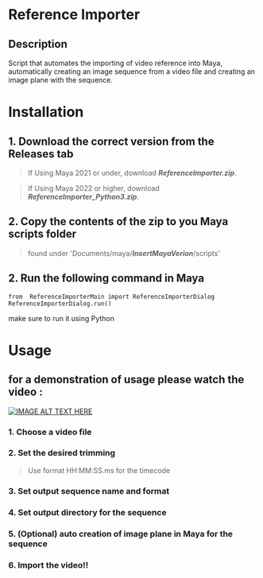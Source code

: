 # Reference Importer
## Description
Script that automates the importing of video reference into Maya, automatically creating an image sequence from a video file and creating an image plane with the sequence.
# Installation
## 1. Download the correct version from the Releases tab
>If Using Maya 2021 or under, download ***ReferenceImporter.zip***.

>If Using Maya 2022 or higher, download ***ReferenceImporter_Python3.zip***.
## 2. Copy the contents of the zip to you Maya scripts folder
>found under 'Documents/maya/***InsertMayaVerion***/scripts'
## 2. Run the following command in Maya
    from  ReferenceImporterMain import ReferenceImporterDialog
    ReferenceImporterDialog.run()
make sure to run it using Python

# Usage

## for a demonstration of usage please watch the video :

[![IMAGE ALT TEXT HERE](https://img.youtube.com/vi/YOUTUBE_VIDEO_ID_HERE/0.jpg)](https://www.youtube.com/watch?v=YOUTUBE_VIDEO_ID_HERE "Demo")
### 1. Choose a video file
### 2. Set the desired trimming
> Use format HH:MM:SS.ms for the timecode
### 3. Set output sequence name and format
### 4. Set output directory for the sequence
### 5. (Optional) auto creation of image plane in Maya for the sequence
### 6. Import the video!!